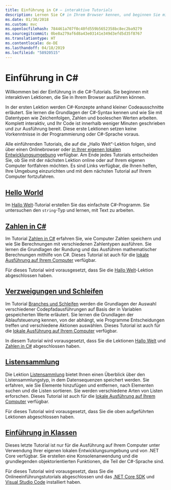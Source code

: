 ```yaml
---
title: Einführung in C# – interaktive Tutorials
description: Lernen Sie C# in Ihrem Browser kennen, und beginnen Sie mit Ihrer eigenen Entwicklungsumgebung
ms.date: 01/30/2018
ms.custom: mvc
ms.openlocfilehash: 784461a707f0c40fd559b5652358bc8ec2ba9279
ms.sourcegitcommit: 0be8a279af6d8a43e03141e349d3efd5d35f8767
ms.translationtype: HT
ms.contentlocale: de-DE
ms.lasthandoff: 04/18/2019
ms.locfileid: "58920515"
---
```

# <a name="introduction-to-c"></a>Einführung in C\#

Willkommen bei der Einführung in die C#-Tutorials. Sie beginnen mit interaktiven Lektionen, die Sie in Ihrem Browser ausführen können.

In der ersten Lektion werden C#-Konzepte anhand kleiner Codeausschnitte erläutert. Sie lernen die Grundlagen der C#-Syntax kennen und wie Sie mit Datentypen wie Zeichenfolgen, Zahlen und booleschen Werten arbeiten. Komplett interaktiv, und Ihr Code ist innerhalb weniger Minuten geschrieben und zur Ausführung bereit. Diese erste Lektionen setzen keine Vorkenntnisse in der Programmierung oder C#-Sprache voraus.

Alle einführenden Tutorials, die auf die „Hallo Welt“-Lektion folgen, sind über einen Onlinebrowser oder [in Ihrer eigenen lokalen Entwicklungsumgebung](local-environment.md) verfügbar. Am Ende jedes Tutorials entscheiden Sie, ob Sie mit der nächsten Lektion online oder auf Ihrem eigenen Computer fortfahren möchten. Es sind Links verfügbar, die Ihnen helfen, Ihre Umgebung einzurichten und mit dem nächsten Tutorial auf Ihrem Computer fortzufahren.

## <a name="hello-worldhello-worldyml"></a>[Hello World](hello-world.yml)

Im [Hallo Welt](hello-world.yml)-Tutorial erstellen Sie das einfachste C#-Programm. Sie untersuchen den `string`-Typ und lernen, mit Text zu arbeiten.

## <a name="numbers-in-cnumbers-in-csharpyml"></a>[Zahlen in C#](numbers-in-csharp.yml)

Im Tutorial [Zahlen in C#](numbers-in-csharp.yml) erfahren Sie, wie Computer Zahlen speichern und wie Sie Berechnungen mit verschiedenen Zahlentypen ausführen. Sie lernen die Grundlagen der Rundung und das Ausführen mathematischer Berechnungen mithilfe von C#. Dieses Tutorial ist auch für die [lokale Ausführung auf Ihrem Computer](numbers-in-csharp-local.md) verfügbar.

Für dieses Tutorial wird vorausgesetzt, dass Sie die [Hallo Welt](hello-world.yml)-Lektion abgeschlossen haben.

## <a name="branches-and-loopsbranches-and-loopsyml"></a>[Verzweigungen und Schleifen](branches-and-loops.yml)

Im Tutorial [Branches und Schleifen](branches-and-loops.yml) werden die Grundlagen der Auswahl verschiedener Codepfadausführungen auf Basis der in Variablen gespeicherten Werte erläutert. Sie lernen die Grundlagen der Ablaufsteuerung kennen, von der abhängt, wie Programme Entscheidungen treffen und verschiedene Aktionen auswählen. Dieses Tutorial ist auch für die [lokale Ausführung auf Ihrem Computer](branches-and-loops-local.md) verfügbar.

In diesem Tutorial wird vorausgesetzt, dass Sie die Lektionen [Hallo Welt](hello-world.yml) und [Zahlen in C#](numbers-in-csharp.yml) abgeschlossen haben.

## <a name="list-collectionlist-collectionyml"></a>[Listensammlung](list-collection.yml)

Die Lektion [Listensammlung](list-collection.yml) bietet Ihnen einen Überblick über den Listensammlungstyp, in dem Datensequenzen speichert werden. Sie erfahren, wie Sie Elemente hinzufügen und entfernen, nach Elementen suchen und die Listen sortieren. Sie werden verschiedene Arten von Listen erforschen. Dieses Tutorial ist auch für die [lokale Ausführung auf Ihrem Computer](arrays-and-collections.md) verfügbar.

Für dieses Tutorial wird vorausgesetzt, dass Sie die oben aufgeführten Lektionen abgeschlossen haben.

## <a name="introduction-to-classesintroduction-to-classesmd"></a>[Einführung in Klassen](introduction-to-classes.md)

Dieses letzte Tutorial ist nur für die Ausführung auf Ihrem Computer unter Verwendung Ihrer eigenen lokalen Entwicklungsumgebung und von .NET Core verfügbar.
Sie erstellen eine Konsolenanwendung und die grundlegenden objektorientierten Funktionen, die Teil der C#-Sprache sind.

Für dieses Tutorial wird vorausgesetzt, dass Sie die Onlineeinführungstutorials abgeschlossen und das [.NET Core SDK](https://www.microsoft.com/net/download) und [Visual Studio Code](https://code.visualstudio.com/) installiert haben.